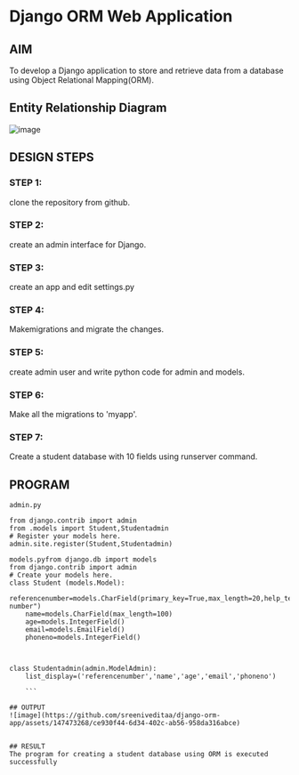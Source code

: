 # Django ORM Web Application

## AIM
To develop a Django application to store and retrieve data from a database using Object Relational Mapping(ORM).

## Entity Relationship Diagram

![image](https://github.com/sreeniveditaa/django-orm-app/assets/147473268/993419c5-894b-4f41-84cb-6230b878b54f)


## DESIGN STEPS

### STEP 1:
clone the repository from github.

### STEP 2:
create an admin interface for Django.

### STEP 3:
create an app and edit settings.py

### STEP 4:
Makemigrations and migrate the changes.

### STEP 5:
create admin user and write python code for admin and models.

### STEP 6:
Make all the migrations to 'myapp'.

### STEP 7:
Create a student database with 10 fields using runserver command.

## PROGRAM

```
admin.py

from django.contrib import admin
from .models import Student,Studentadmin
# Register your models here.
admin.site.register(Student,Studentadmin)

models.pyfrom django.db import models
from django.contrib import admin
# Create your models here.
class Student (models.Model):
    referencenumber=models.CharField(primary_key=True,max_length=20,help_text="reference number")
    name=models.CharField(max_length=100)
    age=models.IntegerField()
    email=models.EmailField()
    phoneno=models.IntegerField()



class Studentadmin(admin.ModelAdmin):
    list_display=('referencenumber','name','age','email','phoneno')

    ```

## OUTPUT
![image](https://github.com/sreeniveditaa/django-orm-app/assets/147473268/ce930f44-6d34-402c-ab56-958da316abce)


## RESULT
The program for creating a student database using ORM is executed successfully
